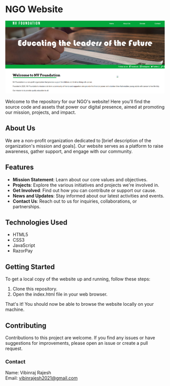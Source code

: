 # NGO Website

![Banner](https://github.com/VibinrajRajesh/NGO-Website/blob/main/Banner.png)

Welcome to the repository for our NGO's website! Here you'll find the source code and assets that power our digital presence, aimed at promoting our mission, projects, and impact.

## About Us

We are a non-profit organization dedicated to [brief description of the organization's mission and goals]. Our website serves as a platform to raise awareness, gather support, and engage with our community.

## Features

- **Mission Statement**: Learn about our core values and objectives.
- **Projects**: Explore the various initiatives and projects we're involved in.
- **Get Involved**: Find out how you can contribute or support our cause.
- **News and Updates**: Stay informed about our latest activities and events.
- **Contact Us**: Reach out to us for inquiries, collaborations, or partnerships.

## Technologies Used

- HTML5
- CSS3
- JavaScript
- RazorPay

## Getting Started

To get a local copy of the website up and running, follow these steps:

1. Clone this repository.
2. Open the index.html file in your web browser.

That's it! You should now be able to browse the website locally on your machine.

## Contributing

Contributions to this project are welcome. If you find any issues or have suggestions for improvements, please open an issue or create a pull request.

### Contact

Name: Vibinraj Rajesh <br>
Email: vibinrajesh2021@gmail.com
